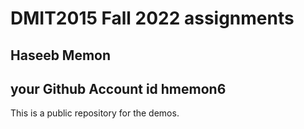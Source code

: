 # DMIT2015 Fall 2022 assignments

## Haseeb Memon

## your Github Account id hmemon6

This is a public repository for the demos. 
 

